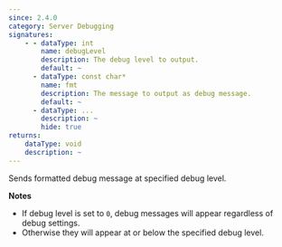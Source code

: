 ```yaml
---
since: 2.4.0
category: Server Debugging
signatures:
    - - dataType: int
        name: debugLevel
        description: The debug level to output.
        default: ~
      - dataType: const char*
        name: fmt
        description: The message to output as debug message.
        default: ~
      - dataType: ...
        description: ~
        hide: true
returns:
    dataType: void
    description: ~
---
```


Sends formatted debug message at specified debug level. 

**Notes**

- If debug level is set to `0`, debug messages will appear regardless of debug settings. 
- Otherwise they will appear at or below the specified debug level.
